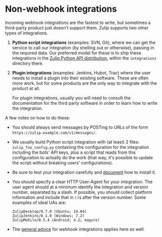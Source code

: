 # Non-webhook integrations

Incoming webhook integrations are the fastest to write, but sometimes a
third-party product just doesn't support them. Zulip supports two other
types of integrations.

1. **Python script integrations**
   (examples: SVN, Git), where we can get the service to call our integration
   (by shelling out or otherwise), passing in the required data.  Our preferred
   model for these is to ship these integrations in the
   [Zulip Python API distribution](https://github.com/zulip/python-zulip-api/tree/master/zulip),
   within the `integrations` directory there.

1. **Plugin integrations** (examples:
   Jenkins, Hubot, Trac) where the user needs to install a plugin into their
   existing software.  These are often more work, but for some products are the
   only way to integrate with the product at all.

    For plugin integrations, usually you will need to consult the
    documentation for the third party software in order to learn how to
    write the integration.

A few notes on how to do these:

* You should always send messages by POSTing to URLs of the form
`https://zulip.example.com/v1/messages/`.

* We usually build Python script integration with (at least) 2 files:
`zulip_foo_config.py` containing the configuration for the
integration including the bots' API keys, plus a script that reads
from this configuration to actually do the work (that way, it's
possible to update the script without breaking users' configurations).

* Be sure to test your integration carefully and
  [document](https://zulip.readthedocs.io/en/latest/subsystems/integration-docs.html)
  how to install it.

* You should specify a clear HTTP User-Agent for your integration. The
user agent should at a minimum identify the integration and version
number, separated by a slash. If possible, you should collect platform
information and include that in `()`s after the version number. Some
examples of ideal UAs are:

    ```
    ZulipDesktop/0.7.0 (Ubuntu; 14.04)
    ZulipJenkins/0.1.0 (Windows; 7.2)
    ZulipMobile/0.5.4 (Android; 4.2; maguro)
    ```

* The [general advice](/api/incoming-webhooks-overview#general-advice) for
  webhook integrations applies here as well.
